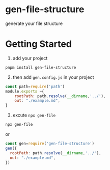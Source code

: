 # gen-file-structure
generate your file structure
# Getting Started                        
1. add your project
```bash
pnpm install gen-file-structure
```
2. then add `gen.config.js` in your project
```js
const path=require('path')
module.exports ={
    rootPath: path.resolve(__dirname,'../'),
    out: "./example.md",
}
```
3. excute `npx gen-file`
```bash
npx gen-file
```
or
```js
const gen=require('gen-file-structure')
gen({
  rootPath: path.resolve(__dirname,'../'),
  out: "./example.md",  
})
```


                     